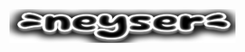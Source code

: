 <img src = "https://github.com/Nizarll/neyser/blob/master/img/logo.png?raw=true" width="400" height ="60">
